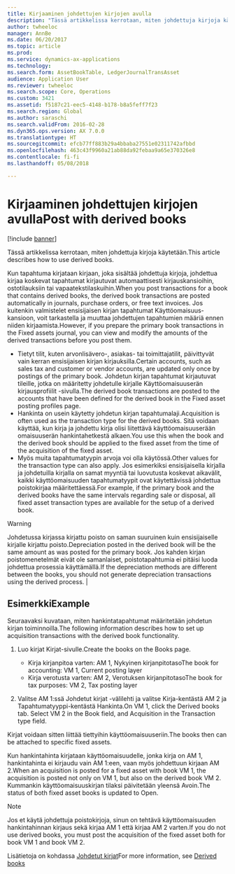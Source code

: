 ```yaml
---
title: Kirjaaminen johdettujen kirjojen avulla
description: "Tässä artikkelissa kerrotaan, miten johdettuja kirjoja käytetään."
author: twheeloc
manager: AnnBe
ms.date: 06/20/2017
ms.topic: article
ms.prod: 
ms.service: dynamics-ax-applications
ms.technology: 
ms.search.form: AssetBookTable, LedgerJournalTransAsset
audience: Application User
ms.reviewer: twheeloc
ms.search.scope: Core, Operations
ms.custom: 3421
ms.assetid: f5187c21-eec5-4148-b178-b8a5feff7f23
ms.search.region: Global
ms.author: saraschi
ms.search.validFrom: 2016-02-28
ms.dyn365.ops.version: AX 7.0.0
ms.translationtype: HT
ms.sourcegitcommit: efcb77ff883b29a4bbaba27551e02311742afbbd
ms.openlocfilehash: 463c43f9960a21ab88da92febaa9a65e370326e8
ms.contentlocale: fi-fi
ms.lasthandoff: 05/08/2018

---
```


# <a name="post-with-derived-books"></a><span data-ttu-id="326e3-103">Kirjaaminen johdettujen kirjojen avulla</span><span class="sxs-lookup"><span data-stu-id="326e3-103">Post with derived books</span></span>

[!include [banner](../includes/banner.md)]

<span data-ttu-id="326e3-104">Tässä artikkelissa kerrotaan, miten johdettuja kirjoja käytetään.</span><span class="sxs-lookup"><span data-stu-id="326e3-104">This article describes how to use derived books.</span></span>

<span data-ttu-id="326e3-105">Kun tapahtuma kirjataan kirjaan, joka sisältää johdettuja kirjoja, johdettua kirjaa koskevat tapahtumat kirjautuvat automaattisesti kirjauskansioihin, ostotilauksiin tai vapaatekstilaskuihin.</span><span class="sxs-lookup"><span data-stu-id="326e3-105">When you post transactions for a book that contains derived books, the derived book transactions are posted automatically in journals, purchase orders, or free text invoices.</span></span> <span data-ttu-id="326e3-106">Jos kuitenkin valmistelet ensisijaisen kirjan tapahtumat Käyttöomaisuus-kansioon, voit tarkastella ja muuttaa johdettujen tapahtumien määriä ennen niiden kirjaamista.</span><span class="sxs-lookup"><span data-stu-id="326e3-106">However, if you prepare the primary book transactions in the Fixed assets journal, you can view and modify the amounts of the derived transactions before you post them.</span></span>
-   <span data-ttu-id="326e3-107">Tietyt tilit, kuten arvonlisävero-, asiakas- tai toimittajatilit, päivittyvät vain kerran ensisijaisen kirjan kirjauksilla.</span><span class="sxs-lookup"><span data-stu-id="326e3-107">Certain accounts, such as sales tax and customer or vendor accounts, are updated only once by postings of the primary book.</span></span> <span data-ttu-id="326e3-108">Johdetun kirjan tapahtumat kirjautuvat tileille, jotka on määritetty johdetulle kirjalle Käyttöomaisuuserän kirjausprofiilit -sivulla.</span><span class="sxs-lookup"><span data-stu-id="326e3-108">The derived book transactions are posted to the accounts that have been defined for the derived book in the Fixed asset posting profiles page.</span></span>
-   <span data-ttu-id="326e3-109">Hankinta on usein käytetty johdetun kirjan tapahtumalaji.</span><span class="sxs-lookup"><span data-stu-id="326e3-109">Acquisition is often used as the transaction type for the derived books.</span></span> <span data-ttu-id="326e3-110">Sitä voidaan käyttää, kun kirja ja johdettu kirja olisi liitettävä käyttöomaisuuserään omaisuuserän hankintahetkestä alkaen.</span><span class="sxs-lookup"><span data-stu-id="326e3-110">You use this when the book and the derived book should be applied to the fixed asset from the time of the acquisition of the fixed asset.</span></span>
-   <span data-ttu-id="326e3-111">Myös muita tapahtumatyypin arvoja voi olla käytössä.</span><span class="sxs-lookup"><span data-stu-id="326e3-111">Other values for the transaction type can also apply.</span></span> <span data-ttu-id="326e3-112">Jos esimerkiksi ensisijaisella kirjalla ja johdetuilla kirjalla on samat myyntiä tai luovutusta koskevat aikavälit, kaikki käyttöomaisuuden tapahtumatyypit ovat käytettävissä johdettua poistokirjaa määritettäessä.</span><span class="sxs-lookup"><span data-stu-id="326e3-112">For example, if the primary book and the derived books have the same intervals regarding sale or disposal, all fixed asset transaction types are available for the setup of a derived book.</span></span>

> [!WARNING]
> <span data-ttu-id="326e3-113">Johdetussa kirjassa kirjattu poisto on saman suuruinen kuin ensisijaiselle kirjalle kirjattu poisto.</span><span class="sxs-lookup"><span data-stu-id="326e3-113">Depreciation posted in the derived book will be the same amount as was posted for the primary book.</span></span> <span data-ttu-id="326e3-114">Jos kahden kirjan poistomenetelmät eivät ole samanlaiset, poistotapahtumia ei pitäisi luoda johdettua prosessia käyttämällä.</span><span class="sxs-lookup"><span data-stu-id="326e3-114">If the depreciation methods are different between the books, you should not generate depreciation transactions using the derived process.</span></span> |

## <a name="example"></a><span data-ttu-id="326e3-115">Esimerkki</span><span class="sxs-lookup"><span data-stu-id="326e3-115">Example</span></span> 
<span data-ttu-id="326e3-116">Seuraavaksi kuvataan, miten hankintatapahtumat määritetään johdetun kirjan toiminnoilla.</span><span class="sxs-lookup"><span data-stu-id="326e3-116">The following information describes how to set up acquisition transactions with the derived book functionality.</span></span>

1.  <span data-ttu-id="326e3-117">Luo kirjat Kirjat-sivulle.</span><span class="sxs-lookup"><span data-stu-id="326e3-117">Create the books on the Books page.</span></span>
    -   <span data-ttu-id="326e3-118">Kirja kirjanpitoa varten: AM 1, Nykyinen kirjanpitotaso</span><span class="sxs-lookup"><span data-stu-id="326e3-118">The book for accounting: VM 1, Current posting layer</span></span>
    -   <span data-ttu-id="326e3-119">Kirja verotusta varten: AM 2, Verotuksen kirjanpitotaso</span><span class="sxs-lookup"><span data-stu-id="326e3-119">The book for tax purposes: VM 2, Tax posting layer</span></span>

2.  <span data-ttu-id="326e3-120">Valitse AM 1:ssä Johdetut kirjat -välilehti ja valitse Kirja-kentästä AM 2 ja Tapahtumatyyppi-kentästä Hankinta.</span><span class="sxs-lookup"><span data-stu-id="326e3-120">On VM 1, click the Derived books tab. Select VM 2 in the Book field, and Acquisition in the Transaction type field.</span></span>

<span data-ttu-id="326e3-121">Kirjat voidaan sitten liittää tiettyihin käyttöomaisuuseriin.</span><span class="sxs-lookup"><span data-stu-id="326e3-121">The books then can be attached to specific fixed assets.</span></span> 

<span data-ttu-id="326e3-122">Kun hankintahinta kirjataan käyttöomaisuudelle, jonka kirja on AM 1, hankintahinta ei kirjaudu vain AM 1:een, vaan myös johdettuun kirjaan AM 2.</span><span class="sxs-lookup"><span data-stu-id="326e3-122">When an acquisition is posted for a fixed asset with book VM 1, the acquisition is posted not only on VM 1, but also on the derived book VM 2.</span></span> <span data-ttu-id="326e3-123">Kummankin käyttöomaisuuskirjan tilaksi päivitetään yleensä Avoin.</span><span class="sxs-lookup"><span data-stu-id="326e3-123">The status of both fixed asset books is updated to Open.</span></span>

> [!NOTE]                                                                                                         
> <span data-ttu-id="326e3-124">Jos et käytä johdettuja poistokirjoja, sinun on tehtävä käyttöomaisuuden hankintahinnan kirjaus sekä kirjaa AM 1 että kirjaa AM 2 varten.</span><span class="sxs-lookup"><span data-stu-id="326e3-124">If you do not use derived books, you must post the acquisition of the fixed asset both for book VM 1 and book VM 2.</span></span>

<span data-ttu-id="326e3-125">Lisätietoja on kohdassa [Johdetut kirjat](derived-books.md)</span><span class="sxs-lookup"><span data-stu-id="326e3-125">For more information, see [Derived books](derived-books.md)</span></span>




